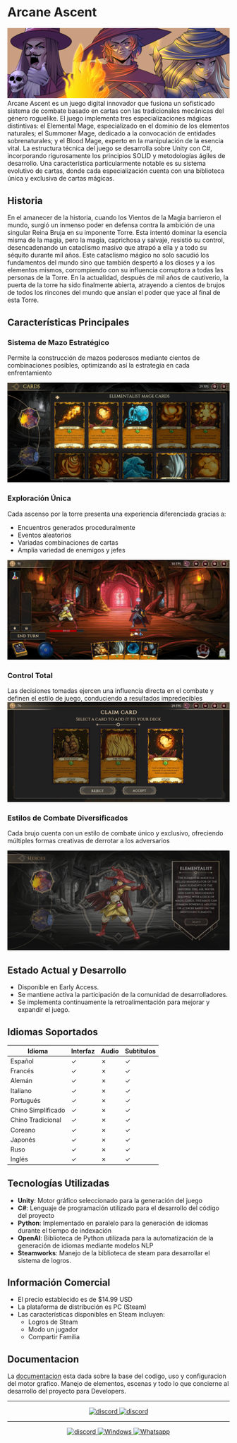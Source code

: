 # Arcane Ascent

![alt text](./Doc/Images/Portada.png)
Arcane Ascent es un juego digital innovador que fusiona un sofisticado sistema de combate basado en cartas con las tradicionales mecánicas del género roguelike. El juego implementa tres especializaciones mágicas distintivas: el Elemental Mage, especializado en el dominio de los elementos naturales; el Summoner Mage, dedicado a la convocación de entidades sobrenaturales; y el Blood Mage, experto en la manipulación de la esencia vital. La estructura técnica del juego se desarrolla sobre Unity con C#, incorporando rigurosamente los principios SOLID y metodologías ágiles de desarrollo. Una característica particularmente notable es su sistema evolutivo de cartas, donde cada especialización cuenta con una biblioteca única y exclusiva de cartas mágicas.

## Historia

En el amanecer de la historia, cuando los Vientos de la Magia barrieron el mundo, surgió un inmenso poder en defensa contra la ambición de una singular Reina Bruja en su imponente Torre. Esta intentó dominar la esencia misma de la magia, pero la magia, caprichosa y salvaje, resistió su control, desencadenando un cataclismo masivo que atrapó a ella y a todo su séquito durante mil años. Este cataclismo mágico no solo sacudió los fundamentos del mundo sino que también despertó a los dioses y a los elementos mismos, corrompiendo con su influencia corruptora a todas las personas de la Torre. En la actualidad, después de mil años de cautiverio, la puerta de la torre ha sido finalmente abierta, atrayendo a cientos de brujos de todos los rincones del mundo que ansían el poder que yace al final de esta Torre.

## Características Principales

### Sistema de Mazo Estratégico

Permite la construcción de mazos poderosos mediante cientos de combinaciones posibles, optimizando así la estrategia en cada enfrentamiento

![alt text](./Doc/Images/collection.jpg)

### Exploración Única

Cada ascenso por la torre presenta una experiencia diferenciada gracias a:

* Encuentros generados proceduralmente
* Eventos aleatorios
* Variadas combinaciones de cartas
* Amplia variedad de enemigos y jefes

![alt text](./Doc/Images/combat.jpg)

### Control Total

Las decisiones tomadas ejercen una influencia directa en el combate y definen el estilo de juego, conduciendo a resultados impredecibles
![alt text](./Doc/Images/claimCard.jpg)

### Estilos de Combate Diversificados

 Cada brujo cuenta con un estilo de combate único y exclusivo, ofreciendo múltiples formas creativas de derrotar a los adversarios

![alt text](./Doc/Images/heroSelection.jpg)

## Estado Actual y Desarrollo

* Disponible en Early Access.
* Se mantiene activa la participación de la comunidad de desarrolladores.
* Se implementa continuamente la retroalimentación para mejorar y expandir el juego.

## Idiomas Soportados

| Idioma        | Interfaz | Audio | Subtítulos |
|---------------|----------|-------|------------|
| Español       | ✓        | ✗     | ✓          |
| Francés       | ✓        | ✗     | ✓          |
| Alemán        | ✓        | ✗     | ✓          |
| Italiano      | ✓        | ✗     | ✓          |
| Portugués     | ✓        | ✗     | ✓          |
| Chino Simplificado| ✓    | ✗     | ✓          |
| Chino Tradicional| ✓    | ✗     | ✓          |
| Coreano       | ✓        | ✗     | ✓          |
| Japonés       | ✓        | ✗     | ✓          |
| Ruso          | ✓        | ✗     | ✓          |
| Inglés        | ✓        | ✗     | ✓          |

## Tecnologías Utilizadas

* **Unity**: Motor gráfico seleccionado para la generación del juego
* **C#**: Lenguaje de programación utilizado para el desarrollo del código del proyecto
* **Python**: Implementado en paralelo para la generación de idiomas durante el tiempo de indexación
* **OpenAI**: Biblioteca de Python utilizada para la automatización de la generación de idiomas mediante modelos NLP
* **Steamworks**: Manejo de la biblioteca de steam para desarrollar el sistema de logros.

## Información Comercial

* El precio establecido es de $14.99 USD
* La plataforma de distribución es PC (Steam)
* Las características disponibles en Steam incluyen:
  * Logros de Steam
  * Modo un jugador
  * Compartir Familia

## Documentacion

La [documentacion](./Doc/Wiki.md) esta dada sobre la base del codigo, uso y configuracion del motor grafico. Manejo de elementos, escenas y todo lo que concierne al desarrollo del proyecto para Developers.

------
<div align=center>
<a href="https://store.steampowered.com/app/3205630/Arcane_Ascent/" target="_blank">
<img alt="discord" src="https://img.shields.io/static/v1?style=for-the-badge&message=steam &color=00adee&logo=Steam&logoColor=FFFFFF&label=" height = 80/>
</a>
<a href="" target="_blank">
<img alt="discord" src="https://img.shields.io/static/v1?style=for-the-badge&message=Play Store &color=056559&logo=android&logoColor=FFFFFF&label=" height = 80/>
</a>

------

<div align=center>
<a href="" target="_blank">
<img alt="discord" src="https://img.shields.io/static/v1?style=for-the-badge&message=Download Demo For linux &color=E95420&logo=Linux&logoColor=FFFFFF&label=" />
</a>
<a href="" target="_blank">
<img alt="Windows" src="https://img.shields.io/static/v1?style=for-the-badge&message=Download Demo For Windows&color=00B4ED&logo=Microsoft&logoColor=FFFFFF&label=" />
</a>
<a href="" target="_blank">
<img alt="Whatsapp" src="https://img.shields.io/static/v1?style=for-the-badge&message=Download Demo For Android &color=A4C639&logo=Android&logoColor=FFFFFF&label=" />
</a>
